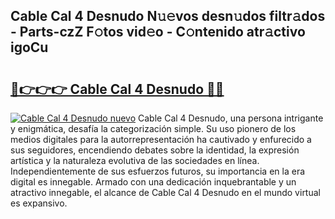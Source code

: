 ## Cable Cal 4 Desnudo N𝚞𝚎vos desn𝚞dos filtr𝚊dos - Parts-czZ F𝚘tos vid𝚎o - C𝚘ntenido atr𝚊ctivo igoCu

# <h2><a href="http://mb0ef0.tromn.icu/?c=Cable+Cal+4+Desnudo">🔗👉👉👉 Cable Cal 4 Desnudo 🔗🔗</a></h2>

[![Cable Cal 4 Desnudo nuevo](https://i.imgur.com/pEAQMta.gif)](http://mb0ef0.tromn.icu/?c=Cable+Cal+4+Desnudo)
Cable Cal 4 Desnudo, una persona intrigante y enigmática, desafía la categorización simple. Su uso pionero de los medios digitales para la autorrepresentación ha cautivado y enfurecido a sus seguidores, encendiendo debates sobre la identidad, la expresión artística y la naturaleza evolutiva de las sociedades en línea. Independientemente de sus esfuerzos futuros, su importancia en la era digital es innegable. Armado con una dedicación inquebrantable y un atractivo innegable, el alcance de Cable Cal 4 Desnudo en el mundo virtual es expansivo.
